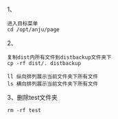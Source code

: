 1、

```
进入目标菜单
cd /opt/anju/page
```

2、

```
复制dist内所有文件到distbackup文件夹下
cp -rf dist/. distbackup
```

```
ll 纵向排列展示当前文件夹下所有文件
ls 横向排列展示当前文件夹下所有文件
```

3、删除test文件夹

```
rm -rf test
```

